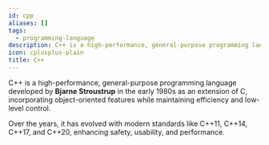 ```yaml
---
id: cpp
aliases: []
tags:
  - programming-language
description: C++ is a high-performance, general-purpose programming language developed by Bjarne Stroustrup in the early 1980s as an extension of C, incorporating object-oriented features while maintaining efficiency and low-level control.
icon: cplusplus-plain
title: C++
---
```


C++ is a high-performance, general-purpose programming language developed by **Bjarne Stroustrup** in the early 1980s as an extension of C, incorporating object-oriented features while maintaining efficiency and low-level control.

Over the years, it has evolved with modern standards like C++11, C++14, C++17, and C++20, enhancing safety, usability, and performance.
